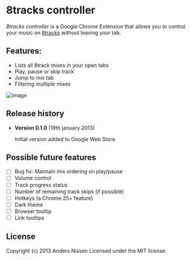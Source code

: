 # 8tracks controller

_8tracks controller_ is a Google Chrome Extension that allows you to control your music on [8tracks](http://8tracks.com) without leaving your tab.

## Features:
* Lists all 8track mixes in your open tabs
* Play, pause or skip track
* Jump to mix tab
* Filtering multiple mixes

![image](https://raw.github.com/anissen/8track-controller/master/screenshots/8tracks-controller.png)

## Release history
* **Version 0.1.0** (19th january 2013)

  Initial version added to Google Web Store

## Possible future features
* [ ] Bug fix: Maintain mix ordering on play/pause
* [ ] Volume control
* [ ] Track progress status
* [ ] Number of remaining track skips (if possible)
* [ ] Hotkeys (a Chrome 25+ feature)
* [ ] Dark theme
* [ ] Browser tooltip
* [ ] Link tooltips

## License
Copyright (c) 2013 Anders Nissen
Licensed under the MIT license.

